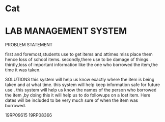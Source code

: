 # Cat
LAB MANAGEMENT SYSTEM
===========================
PROBLEM STATEMENT

first and foremost,students use to get items and attimes miss place them hence loss of school items.
secondly,there use to be damage of things .
thirdly,loss of important information like the one who borrowed the item,the time it was taken.

SOLUTIONS
this system will help us know exactly where the item is being taken and at what time.
this system will help keep information safe for future use .
this system will help us know the names of the person who borrowed the item ,by doing this it will help us to do followups on a lost item.
Here dates will be included to be very much sure of when the item was borrowed.

19RP09615
19RP08366
